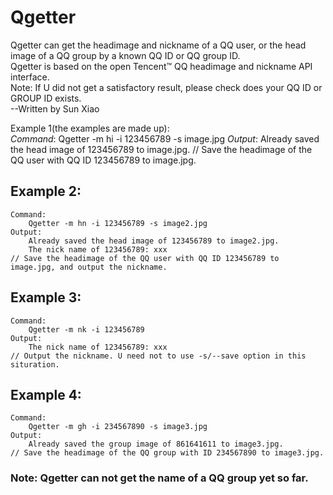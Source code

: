 # Qgetter
Qgetter can get the headimage and nickname of a QQ user, or the head image of a QQ group by a known QQ ID or QQ group ID.  
Qgetter is based on the open Tencent™ QQ headimage and nickname API interface.  
Note: If U did not get a satisfactory result, please check does your QQ ID or GROUP ID exists.  
--Written by Sun Xiao  

Example 1(the examples are made up):  
	*Command*: 
		Qgetter -m hi -i 123456789 -s image.jpg
	*Output*:
		Already saved the head image of 123456789 to image.jpg.
	// Save the headimage of the QQ user with QQ ID 123456789 to image.jpg.

## Example 2:
	Command:
  		Qgetter -m hn -i 123456789 -s image2.jpg
  	Output:
  		Already saved the head image of 123456789 to image2.jpg.
		The nick name of 123456789: xxx
  	// Save the headimage of the QQ user with QQ ID 123456789 to image.jpg, and output the nickname.

## Example 3:
	Command:
  		Qgetter -m nk -i 123456789
  	Output:
  		The nick name of 123456789: xxx
  	// Output the nickname. U need not to use -s/--save option in this situration.
  
## Example 4:
	Command:
  		Qgetter -m gh -i 234567890 -s image3.jpg
  	Output:
  		Already saved the group image of 861641611 to image3.jpg.
	// Save the headimage of the QQ group with ID 234567890 to image3.jpg.

### Note: Qgetter can not get the name of a QQ group yet so far.
